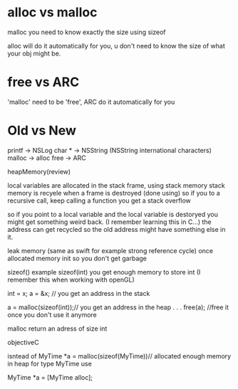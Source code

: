 
# alloc vs malloc

malloc you need to know exactly the size using sizeof

alloc will do it automatically for you, u don't need to know the size of what your obj might be.


# free vs ARC

'malloc' need to be 'free', ARC do it automatically for you

# Old vs New

printf -> NSLog
char * -> NSString (NSString international characters)
malloc -> alloc
free   -> ARC


heapMemory(review)


local variables are allocated in the stack frame, using stack memory
stack memory is recyele when a frame is destroyed (done using)
so if you to a recursive call, keep calling a function you get a stack overflow

so if you point to a local variable and the local variable is destoryed you might get something weird back.
(I remember learning this in C...)
the address can get recycled so the old address might have something else in it.

leak memory (same as swift for example strong reference cycle)
once allocated memory init so you don't get garbage

sizeof(<type>) example sizeof(int) you get enough memory to store int (I remember this when working with openGL)

int = x;
a = &x; // you get an address in the stack

a = malloc(sizeof(int));// you get an address in the heap
.
.
.
free(a); //free it once you don't use it anymore

malloc return an adress of size int 


objectiveC

isntead of
MyTime *a = malloc(sizeof(MyTime))// allocated enough memory in heap for type MyTime
use

MyTime *a = [MyTime alloc];
